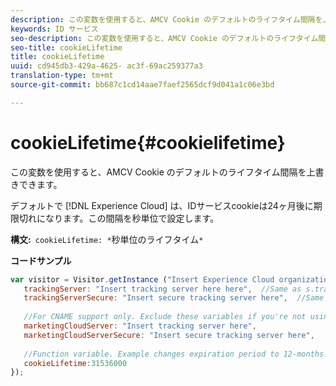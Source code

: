 ```yaml
---
description: この変数を使用すると、AMCV Cookie のデフォルトのライフタイム間隔を上書きできます。
keywords: ID サービス
seo-description: この変数を使用すると、AMCV Cookie のデフォルトのライフタイム間隔を上書きできます。
seo-title: cookieLifetime
title: cookieLifetime
uuid: cd945db3-429a-4625- ac3f-69ac259377a3
translation-type: tm+mt
source-git-commit: bb687c1cd14aae7faef2565dcf9d041a1c06e3bd

---
```



# cookieLifetime{#cookielifetime}

この変数を使用すると、AMCV Cookie のデフォルトのライフタイム間隔を上書きできます。

デフォルトで [!DNL Experience Cloud] は、IDサービスcookieは24ヶ月後に期限切れになります。この間隔を秒単位で設定します。

**構文:**` cookieLifetime: *`秒単位のライフタイム`*`

**コードサンプル**

```js
var visitor = Visitor.getInstance ("Insert Experience Cloud organization ID here",{ 
   trackingServer: "Insert tracking server here here",  //Same as s.trackingServer 
   trackingServerSecure: "Insert secure tracking server here",  //Same as s.trackingServerSecure 
 
   //For CNAME support only. Exclude these variables if you're not using CNAME 
   marketingCloudServer: "Insert tracking server here", 
   marketingCloudServerSecure: "Insert secure tracking server here", 
 
   //Function variable. Example changes expiration period to 12-months. 
   cookieLifetime:31536000 
});
```

